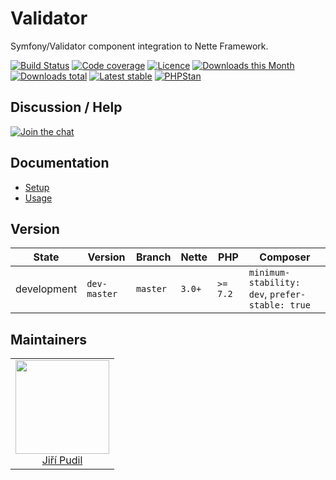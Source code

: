 # Validator

Symfony/Validator component integration to Nette Framework.

[![Build Status](https://img.shields.io/travis/contributte/validator.svg?style=flat-square)](https://travis-ci.org/contributte/validator)
[![Code coverage](https://img.shields.io/coveralls/contributte/validator.svg?style=flat-square)](https://coveralls.io/r/contributte/validator)
[![Licence](https://img.shields.io/packagist/l/contributte/validator.svg?style=flat-square)](https://packagist.org/packages/contributte/validator)
[![Downloads this Month](https://img.shields.io/packagist/dm/contributte/validator.svg?style=flat-square)](https://packagist.org/packages/contributte/validator)
[![Downloads total](https://img.shields.io/packagist/dt/contributte/validator.svg?style=flat-square)](https://packagist.org/packages/contributte/validator)
[![Latest stable](https://img.shields.io/packagist/v/contributte/validator.svg?style=flat-square)](https://packagist.org/packages/contributte/validator)
[![PHPStan](https://img.shields.io/badge/PHPStan-enabled-brightgreen.svg?style=flat-square)](https://github.com/phpstan/phpstan)

## Discussion / Help

[![Join the chat](https://img.shields.io/gitter/room/contributte/contributte.svg?style=flat-square)](http://bit.ly/ctteg)

## Documentation

- [Setup](.docs/README.md#setup)
- [Usage](.docs/README.md#usage)

## Version

| State       | Version      | Branch   | Nette    | PHP      | Composer                                        |
|-------------|--------------|----------|----------|----------|-------------------------------------------------|
| development | `dev-master` | `master` | `3.0+`   | `>= 7.2` | `minimum-stability: dev`, `prefer-stable: true` |

## Maintainers

<table>
  <tbody>
    <tr>
      <td align="center">
        <a href="https://github.com/jiripudil">
            <img width="150" height="150" src="https://avatars1.githubusercontent.com/u/1042159?s=150&v=4">
        </a>
        <br/>
        <a href="https://github.com/jiripudil">Jiří Pudil</a>
      </td>
    </tr>
  </tbody>
</table>
